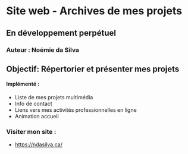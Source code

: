 # Site web - Archives de mes projets
## En développement perpétuel
### Auteur : Noémie da Silva

## Objectif: Répertorier et présenter mes projets

#### Implémenté :
- Liste de mes projets multimédia
- Info de contact
- Liens vers mes activités professionnelles en ligne
- Animation accueil

### Visiter mon site :
- https://ndasilva.ca/
